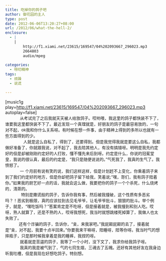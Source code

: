 ```yaml
---
title: 吃掉你的鸽子吧
author: 御花园的主人
type: post
date: 2012-06-06T13:20:27+08:00
url: /2012/06/what-the-hell-2/
enclosure:
  - |
    |
        http://f1.xiami.net/23615/169547/04%202093667_296023.mp3
        2664803
        audio/mpeg
        
categories:
  - 唠叨精神
tags:
  - 烦躁
  - 说谎

---
```

[music1g play=http://f1.xiami.net/23615/169547/04%202093667_296023.mp3 autoplay=false]  
<span style="font-size: small;">             从考试完了之后我就天天被人给放鸽子。哎哟喂，我这里的鸽子都快装不下了，谁要我这里都快装不下了。最近发现一个真理就是，好朋友的鸽子是最容易放的，一句对不起，ok我和你什么关系呀。有时候在想一件事，由于精神上得到的多所以也就有一些方面得到的少。</span>  
<span style="font-size: small;">                人就是这么自私了，得到了，还要得到。但是我觉得我就是要这么自私，我都做好准备了，你就跟我说，对不起了，我去陪其他人，有没有搞错呀。明明是我先约定好的但是却被刚刚约定好的人打败，懂不懂先来后到呀。约定是什么，你说的冠冕堂皇，我说的很认真，最后的约定是，“我只是随便说说的。”气死我了，我真的生气了。我愤怒了。</span>  
<span style="font-size: small;">             一 个月前有说有笑的说，我们这样这样，但是计划赶不上变化，你乘着鸽子来到了我们约定好的地方，但是你却把鸽子留下给我，笑着说;&#8221;嘿，哥们，我有鸽子陪着你。”如果我的厨艺好一点的话，我就会这么做，我要把你的鸽子一个个杀死，什么烧烤的，清蒸的。</span>  
<span style="font-size: small;">              特别是撒谎般的鸽子，告诉你我有事，然后被我撞破，这个性质有多恶劣吗？！恶劣到极限，真的应该拉到去见毛爷爷，让毛爷爷批斗，狠狠的批斗。举个例子，就是，“嘿吃饭吗？”答案肯定是不吃呀，但是接着就是，被我撞到和别人吃。哎呀，熟人就算了，还是不熟的人，哎呀我想死，我当时就想跳楼死掉算了，我做人也太失败了。</span>  
<span style="font-size: small;">            还有个诈骗的鸽子，告诉你，“亲，来我家吧。”我屁颠屁颠的去了，接着就是“亲，对不起，我要十点半回来。”你要我来干嘛呀，陪睡呀，陪等你呀。我当时气的想摔瓶子，只是那时候我拿着是我的睡裤，我捏的呀。</span>  
<span style="font-size: small;">             就着就是苦逼的鸽子，我等了一个小时，没下文了，我求你给我鸽子呀。</span>  
<span style="font-size: small;">             我真的我是被气到了，气的七窍生烟，三魂去了五魄。还好有其他好友在我身边听我吐槽，但是我现在好想吃鸽子。特别想。</span>